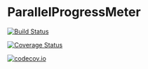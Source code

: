 # ParallelProgressMeter

[![Build Status](https://travis-ci.org/JasonEckstein/ParallelProgressMeter.jl.svg?branch=master)](https://travis-ci.org/JasonEckstein/ParallelProgressMeter.jl)

[![Coverage Status](https://coveralls.io/repos/JasonEckstein/ParallelProgressMeter.jl/badge.svg?branch=master&service=github)](https://coveralls.io/github/JasonEckstein/ParallelProgressMeter.jl?branch=master)

[![codecov.io](http://codecov.io/github/JasonEckstein/ParallelProgressMeter.jl/coverage.svg?branch=master)](http://codecov.io/github/JasonEckstein/ParallelProgressMeter.jl?branch=master)
